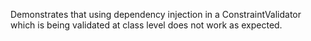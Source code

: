 Demonstrates that using dependency injection in a ConstraintValidator which is being validated at class level does not work as expected.